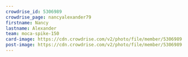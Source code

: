 ```yaml
---
crowdrise_id: 5306989
crowdrise_page: nancyalexander79
firstname: Nancy 
lastname: Alexander
team: moca-spike-150
card-image: https://cdn.crowdrise.com/v2/photo/file/member/5306989
post-image: https://cdn.crowdrise.com/v2/photo/file/member/5306989
---
```


